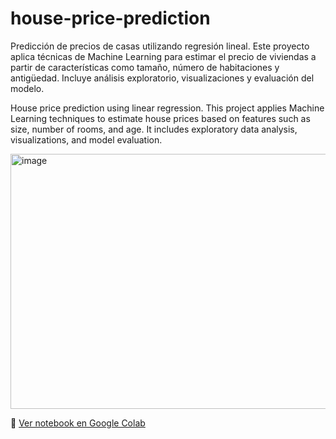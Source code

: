 # house-price-prediction
Predicción de precios de casas utilizando regresión lineal. Este proyecto aplica técnicas de Machine Learning para estimar el precio de viviendas a partir de características como tamaño, número de habitaciones y antigüedad. Incluye análisis exploratorio, visualizaciones y evaluación del modelo.

House price prediction using linear regression.
This project applies Machine Learning techniques to estimate house prices based on features such as size, number of rooms, and age. It includes exploratory data analysis, visualizations, and model evaluation.

<img width="612" height="408" alt="image" src="https://github.com/user-attachments/assets/beadee5c-d02c-4e9b-83ab-0ff3efd5a430" />

📎 [Ver notebook en Google Colab]([https://colab.research.google.com/drive/tu-link](https://colab.research.google.com/drive/1I2cWlUkF9WQfnnsLlCsRu5xr-05kZ-SQ?usp=sharing))
